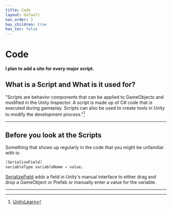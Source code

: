 ```yaml
---
title: Code
layout: default
nav_order: 3
has_children: true
has_toc: false
---
```


# Code
**I plan to add a site for every major script.**

## What is a Script and What is it used for?
"Scripts are behavior components that can be applied to GameObjects and modified in the Unity Inspector. A script is made up of C# code that is executed during gameplay. Scripts can also be used to create tools in Unity to modify the development process."[^1]

----

## Before you look at the Scripts
Something that shows up regularly in the code that you might be unfamiliar with is:
```csharp
[SerializeField]
variableType variableName = value;
```
[SerializeField](https://docs.unity3d.com/ScriptReference/SerializeField.html) adds a field in Unity's manual interface to either drag and drop a GameObject or Prefab or manually enter a value for the variable.

----

[^1]: [UnityLearn](https://learn.unity.com/tutorial/working-with-scripts#)